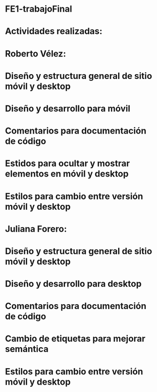 # FE1-trabajoFinal

# Actividades realizadas:

# Roberto Vélez:
# Diseño y estructura general de sitio móvil y desktop
# Diseño y desarrollo para móvil
# Comentarios para documentación de código
# Estidos para ocultar y mostrar elementos en móvil y desktop
# Estilos para cambio entre versión móvil y desktop 


# Juliana Forero:
# Diseño y estructura general de sitio móvil y desktop
# Diseño y desarrollo para desktop 
# Comentarios para documentación de código
# Cambio de etiquetas para mejorar semántica
# Estilos para cambio entre versión móvil y desktop